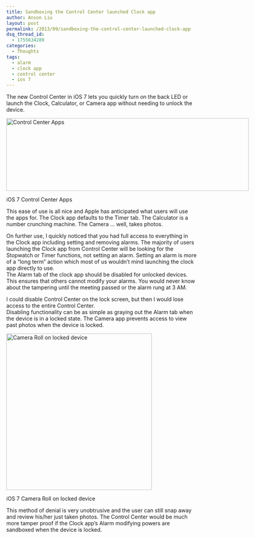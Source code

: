 ```yaml
---
title: Sandboxing the Control Center launched Clock app
author: Anson Liu
layout: post
permalink: /2013/09/sandboxing-the-control-center-launched-clock-app
dsq_thread_id:
  - 1755634289
categories:
  - Thoughts
tags:
  - alarm
  - clock app
  - control center
  - ios 7
---
```

The new Control Center in iOS 7 lets you quickly turn on the back LED or launch the Clock, Calculator, or Camera app without needing to unlock the device.

<div id="attachment_2726" style="width: 650px" class="wp-caption aligncenter">
  <a href="https://ansonliu.com/wp-content/uploads/2013/09/control-center-apps.png"><img class="size-full wp-image-2726" alt="Control Center Apps" src="https://ansonliu.com/wp-content/uploads/2013/09/control-center-apps.png" width="640" height="192" /></a><p class="wp-caption-text">
    iOS 7 Control Center Apps
  </p>
</div>

This ease of use is all nice and Apple has anticipated what users will use the apps for. The Clock app defaults to the Timer tab. The Calculator is a number crunching machine. The Camera &#8230; well, takes photos.

On further use, I quickly noticed that you had full access to everything in the Clock app including setting and removing alarms. The majority of users launching the Clock app from Control Center will be looking for the Stopwatch or Timer functions, not setting an alarm. Setting an alarm is more of a &#8220;long term&#8221; action which most of us wouldn&#8217;t mind launching the clock app directly to use.  
The Alarm tab of the clock app should be disabled for unlocked devices. This ensures that others cannot modify your alarms. You would never know about the tampering until the meeting passed or the alarm rung at 3 AM. <p style="text-align: center;">
  <!--more-->
</p>

I could disable Control Center on the lock screen, but then I would lose access to the entire Control Center.  
Disabling functionality can be as simple as graying out the Alarm tab when the device is in a locked state. The Camera app prevents access to view past photos when the device is locked.

<div id="attachment_2728" style="width: 394px" class="wp-caption aligncenter">
  <a href="https://ansonliu.com/wp-content/uploads/2013/09/camera-roll-locked.png"><img class=" wp-image-2728 " alt="Camera Roll on locked device" src="https://ansonliu.com/wp-content/uploads/2013/09/camera-roll-locked.png" width="384" height="413" /></a><p class="wp-caption-text">
    iOS 7 Camera Roll on locked device
  </p>
</div>

This method of denial is very unobtrusive and the user can still snap away and review his/her just taken photos. The Control Center would be much more tamper proof if the Clock app&#8217;s Alarm modifying powers are sandboxed when the device is locked.

&nbsp;